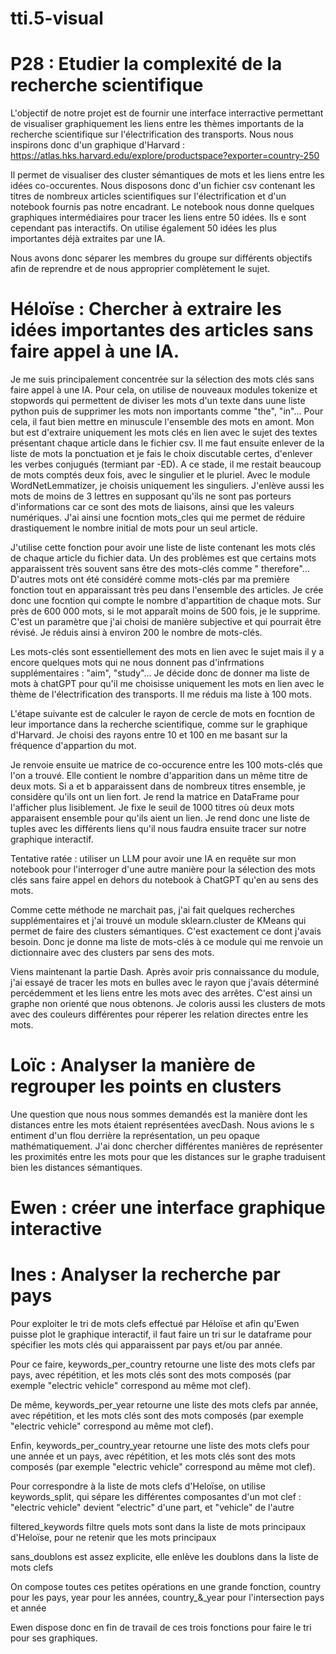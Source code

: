 # tti.5-visual

# P28 : Etudier la complexité de la recherche scientifique

L'objectif de notre projet est de fournir une interface interractive permettant de visualiser graphiquement les liens entre les thèmes importants de la recherche scientifique sur l'électrification des transports. Nous nous inspirons donc d'un graphique d'Harvard : https://atlas.hks.harvard.edu/explore/productspace?exporter=country-250 

Il permet de visualiser des cluster sémantiques de mots et les liens entre les idées co-occurentes. Nous disposons donc d'un fichier csv contenant les titres de nombreux articles scientifiques sur l'électrification et d'un notebook fournis pas notre encadrant. Le notebook nous donne quelques graphiques intermédiaires pour tracer les liens entre 50 idées. Ils e sont cependant pas interactifs. On utilise également 50 idées les plus importantes déjà extraites par une IA. 

Nous avons donc séparer les membres du groupe sur différents objectifs afin de reprendre et de nous approprier complètement le sujet.

# Héloïse : Chercher à extraire les idées importantes des articles sans faire appel à une IA.

Je me suis principalement concentrée sur la sélection des mots clés sans faire appel à une IA. Pour cela, on utilise de nouveaux modules tokenize et stopwords qui permettent de diviser les mots d'un texte dans uune liste python puis de supprimer les mots non importants comme "the", "in"... Pour cela, il faut bien mettre en minuscule l'ensemble des mots en amont. Mon but est d'extraire uniquement les mots clés en lien avec le sujet des textes présentant chaque article dans le fichier csv. Il me faut ensuite enlever de la liste de mots la ponctuation et je fais le choix discutable certes, d'enlever les verbes conjugués (termiant par -ED). A ce stade, il me restait beaucoup de mots comptés deux fois, avec le singulier et le pluriel. Avec le module WordNetLemmatizer, je choisis uniquement les singuliers. J'enlève aussi les mots de moins de 3 lettres en supposant qu'ils ne sont pas porteurs d'informations car ce sont des mots de liaisons, ainsi que les valeurs numériques. J'ai ainsi une focntion mots_cles qui me permet de réduire drastiquement le nombre initial de mots pour un seul article. 

J'utilise cette fonction pour avoir une liste de liste contenant les mots clés de chaque article du fichier data. Un des problèmes est que certains mots apparaissent très souvent sans être des mots-clés comme " therefore"... D'autres mots ont été considéré comme mots-clés par ma première fonction tout en apparaissant très peu dans l'ensemble des articles. Je crée donc une focntion qui compte le nombre d'appartition de chaque mots. Sur près de 600 000 mots, si le mot apparaît moins de 500 fois, je le supprime. C'est un paramètre que j'ai choisi de manière subjective et qui pourrait être révisé. Je réduis ainsi à environ 200 le nombre de mots-clés. 

Les mots-clés sont essentiellement des mots en lien avec le sujet mais il y a encore quelques mots qui ne nous donnent pas d'infrmations supplémentaires : "aim", "study"... Je décide donc de donner ma liste de mots à chatGPT pour qu'il me choisisse uniquement les mots en lien avec le thème de l'électrification des transports. Il me réduis ma liste à 100 mots. 

L'étape suivante est de calculer le rayon de cercle de mots en focntion de leur importance dans la recherche scientifique, comme sur le graphique d'Harvard. Je choisi des rayons entre 10 et 100 en me basant sur la fréquence d'appartion du mot. 

Je renvoie ensuite ue matrice de co-occurence entre les 100 mots-clés que l'on a trouvé. Elle contient le nombre d'apparition dans un même titre de deux mots. Si a et b apparaissent dans de nombreux titres ensemble, je considère qu'ils ont un lien fort. Je rend la matrice en DataFrame pour l'afficher plus lisiblement. Je fixe le seuil de 1000 titres où deux mots apparaisent ensemble pour qu'ils aient un lien. Je rend donc une liste de tuples avec les différents liens qu'il nous faudra ensuite tracer sur notre graphique interactif. 

Tentative ratée : utiliser un LLM pour avoir une IA en requête sur mon notebook pour l'interroger d'une autre manière pour la sélection des mots clés sans faire appel en dehors du notebook à ChatGPT qu'en au sens des mots. 

Comme cette méthode ne marchait pas, j'ai fait quelques recherches supplémentaires et j'ai trouvé un module sklearn.cluster de KMeans qui permet de faire des clusters sémantiques. C'est exactement ce dont j'avais besoin. Donc je donne ma liste de mots-clés à ce module qui me renvoie un dictionnaire avec des clusters par sens des mots. 

Viens maintenant la partie Dash. Après avoir pris connaissance du module, j'ai essayé de tracer les mots en bulles avec le rayon que j'avais déterminé percédemment et les liens entre les mots avec des arrêtes. C'est ainsi un graphe non orienté que nous obtenons. Je coloris aussi les clusters de mots avec des couleurs différentes pour réperer les relation directes entre les mots. 

# Loïc : Analyser la manière de regrouper les points en clusters 

Une question que nous nous sommes demandés est la manière dont les distances entre les mots étaient représentées avecDash. Nous avions le s entiment d'un flou derrière la représentation, un peu opaque mathématiquement. J'ai donc chercher différentes manières de représenter les proximités entre les mots pour que les distances sur le graphe traduisent bien les distances sémantiques. 
 
# Ewen : créer une interface graphique interactive 



# Ines : Analyser la recherche par pays 

Pour exploiter le tri de mots clefs effectué par Héloïse et afin qu'Ewen puisse plot le graphique interactif, il faut faire un tri sur le dataframe pour spécifier les mots clés qui apparaissent par pays et/ou par année. 

Pour ce faire, keywords_per_country retourne une liste des mots clefs par pays, avec répétition, et les mots clés sont des mots composés (par exemple "electric vehicle" correspond au même mot clef).

De même, keywords_per_year retourne une liste des mots clefs par année, avec répétition, et les mots clés sont des mots composés (par exemple "electric vehicle" correspond au même mot clef).

Enfin, keywords_per_country_year retourne une liste des mots clefs pour une année et un pays, avec répétition, et les mots clés sont des mots composés (par exemple "electric vehicle" correspond au même mot clef).

Pour correspondre à la liste de mots clefs d'Heloïse, on utilise keywords_split, qui sépare les différentes composantes d'un mot clef : "electric vehicle" devient "electric" d'une part, et "vehicle" de l'autre

filtered_keywords filtre quels mots sont dans la liste de mots principaux d'Heloïse, pour ne retenir que les mots principaux

sans_doublons est assez explicite, elle enlève les doublons dans la liste de mots clefs

On compose toutes ces petites opérations en une grande fonction, country pour les pays, year pour les années, country_&_year pour l'intersection pays et année

Ewen dispose donc en fin de travail de ces trois fonctions pour faire le tri pour ses graphiques.




